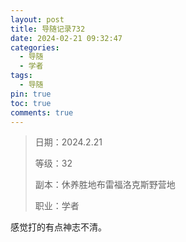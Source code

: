 ```yaml
---
layout: post
title: 导随记录732
date: 2024-02-21 09:32:47
categories:
  - 导随
  - 学者
tags:
  - 导随
pin: true
toc: true
comments: true
---
```

> 日期：2024.2.21
>
> 等级：32
>
> 副本：休养胜地布雷福洛克斯野营地
>
> 职业：学者

感觉打的有点神志不清。
